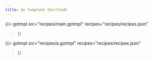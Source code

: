 ```yaml
---
title: Go Template Shortcode
---
```


<!--{{< gotmpl
    src="iphone/main.gotmpl"
    navigationTitle="Some screen"
    items="Item 1|Item 2|Item 3"
>}}

{{< gotmpl
    src="iphone/main.gotmpl"
    navigationTitle="🍔 Recipes"
    items="🍗 KFC Chicken|🍣 Sushi rolls"
>}}

{{< gotmpl
    src="iphone/main.gotmpl"
    navigationTitle="💰 Finances"
    items="139.23 €|359.21 €"
>}}

{{< gotmpl
    src="iphone/main.gotmpl"
    navigationTitle="🎵 Songs"
    items="Have you ever seen the rain|Let it be"
>}}-->

{{< gotmpl
    src="recipes/main.gotmpl"
    recipes="recipes/recipes.json"
>}}

{{< gotmpl
    src="recipes/a.gotmpl"
    recipes="recipes/recipes.json"
>}}
